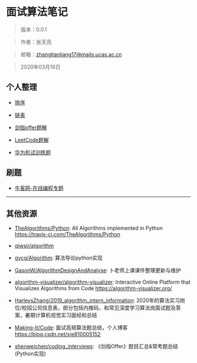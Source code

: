 
# 面试算法笔记

> 版本：0.0.1

> 作者：张天亮

> 邮箱：zhangtianliang17@mails.ucas.ac.cn

> 2020年03月16日

## 个人整理

- [排序](./sorts.md)

- [链表](./Linked_List.md)

- [剑指offer题解](./JianZhi_Offer.md)

- [LeetCode题解](./LeetCode.md)

- [华为机试训练题](./华为机试训练题.md)

## 刷题

- [牛客网-在线编程专题](https://www.nowcoder.com/activity/oj)

---
## 其他资源

- [TheAlgorithms/Python](https://github.com/TheAlgorithms/Python): All Algorithms implemented in Python https://travis-ci.com/TheAlgorithms/Python

- [qiwsir/algorithm](https://github.com/qiwsir/algorithm)

- [gycg/Algorithm](https://github.com/gycg/Algorithm): 算法导论python实现

- [GasonW/AlgorithmDesignAndAnalyse](https://github.com/GasonW/AlgorithmDesignAndAnalyse): 卜老师上课课件整理更新与维护

- [algorithm-visualizer/algorithm-visualizer](https://github.com/algorithm-visualizer/algorithm-visualizer): Interactive Online Platform that Visualizes Algorithms from Code https://algorithm-visualizer.org/

- [HarleysZhang/2019_algorithm_intern_information](https://github.com/HarleysZhang/2019_algorithm_intern_information): 2020年的算法实习岗位/校招公司信息表，部分包括内推码，和常见深度学习算法岗面试题及答案，暑期计算机视觉实习面经和总结

- [Making-It/Code](https://github.com/Making-It/Code): 面试高频算法题总结，个人博客 https://blog.csdn.net/xie810005152

- [shenweichen/coding_interviews](https://github.com/shenweichen/coding_interviews): 《剑指Offer》题目汇总&常考题总结(Python实现)
